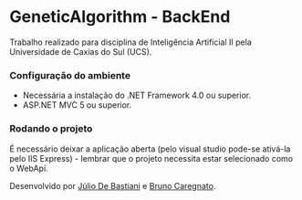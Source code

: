 # GeneticAlgorithm - BackEnd
Trabalho realizado para disciplina de Inteligência Artificial II pela Universidade de Caxias do Sul (UCS).

### Configuração do ambiente
- Necessária a instalação do .NET Framework 4.0 ou superior.
- ASP.NET MVC 5 ou superior.

### Rodando o projeto
É necessário deixar a aplicação aberta (pelo visual studio pode-se ativá-la pelo IIS Express) - lembrar
que o projeto necessita estar selecionado como o WebApi.

Desenvolvido por [Júlio De Bastiani](https://github.com/JulioDeBastiani) e [Bruno Caregnato](https://github.com/brunocaregnato).
